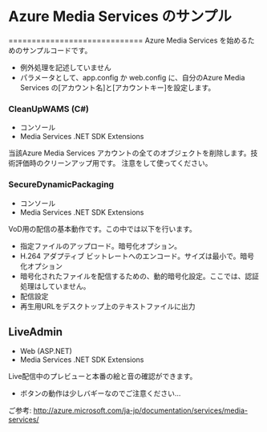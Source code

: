 # Azure Media Services のサンプル
=============================
Azure Media Services を始めるためのサンプルコードです。

- 例外処理を記述していません
- パラメータとして、app.config か web.config に、自分のAzure Media Services の[アカウント名]と[アカウントキー]を設定します。

### CleanUpWAMS (C#)
- コンソール
- Media Services .NET SDK Extensions

当該Azure Media Services アカウントの全てのオブジェクトを削除します。技術評価時のクリーンアップ用です。
注意をして使ってください。


### SecureDynamicPackaging
- コンソール
- Media Services .NET SDK Extensions


VoD用の配信の基本動作です。この中では以下を行います。
- 指定ファイルのアップロード。暗号化オプション。
- H.264 アダプティブ ビットレートへのエンコード。サイズは最小で。暗号化オプション
- 暗号化されたファイルを配信するための、動的暗号化設定。ここでは、認証処理はしていません。
- 配信設定
- 再生用URLをデスクトップ上のテキストファイルに出力

## LiveAdmin
- Web (ASP.NET)
- Media Services .NET SDK Extensions

Live配信中のプレビューと本番の絵と音の確認ができます。
- ボタンの動作は少しバギーなのでご注意ください...

ご参考: http://azure.microsoft.com/ja-jp/documentation/services/media-services/
